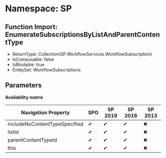 # Namespace: SP

## Function Import: EnumerateSubscriptionsByListAndParentContentType

- ReturnType: Collection(SP.WorkflowServices.WorkflowSubscription)
- IsComposable: false
- IsBindable: true
- EntitySet: WorkflowSubscriptions

## Parameters

**Availability matrix**

Navigation Property | SPO | SP 2019 | SP 2016 | SP 2013
----------|-----|---------|---------|--------
includeNoContentTypeSpecified | ✔ | ✔ | ✔ | ✖
listId | ✔ | ✔ | ✔ | ✖
parentContentTypeId | ✔ | ✔ | ✔ | ✖
this | ✔ | ✔ | ✔ | ✖
